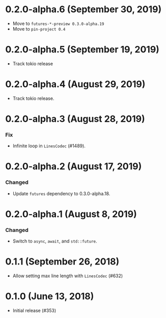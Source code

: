 # 0.2.0-alpha.6 (September 30, 2019)

- Move to `futures-*-preview 0.3.0-alpha.19`
- Move to `pin-project 0.4`

# 0.2.0-alpha.5 (September 19, 2019)

- Track tokio release

# 0.2.0-alpha.4 (August 29, 2019)

- Track tokio release.

# 0.2.0-alpha.3 (August 28, 2019)

### Fix
- Infinite loop in `LinesCodec` (#1489).

# 0.2.0-alpha.2 (August 17, 2019)

### Changed
- Update `futures` dependency to 0.3.0-alpha.18.

# 0.2.0-alpha.1 (August 8, 2019)

### Changed
- Switch to `async`, `await`, and `std::future`.

# 0.1.1 (September 26, 2018)

* Allow setting max line length with `LinesCodec` (#632)

# 0.1.0 (June 13, 2018)

* Initial release (#353)
